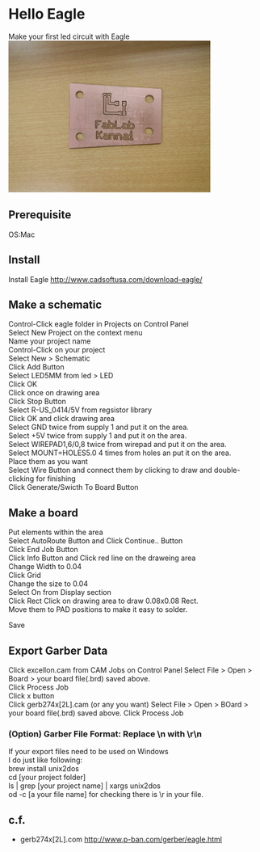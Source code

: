 # Hello Eagle
Make your first led circuit with Eagle<br>
<img src="img/hello_eagle.jpg" width="400px" >

## Prerequisite
 OS:Mac  
 
## Install 
Install Eagle
http://www.cadsoftusa.com/download-eagle/


## Make a schematic  
 Control-Click eagle folder in Projects on Control Panel  
 Select New Project on the context menu  
 Name your project name  
 Control-Click on your project  
 Select New > Schematic  
 Click Add Button   
 Select LED5MM from led > LED  
 Click OK  
 Click once on drawing area  
 Click Stop Button  
 Select R-US_0414/5V from regsistor library  
 Click OK and click drawing area  
 Select GND twice from supply 1 and put it on the area.  
 Select +5V twice from supply 1 and put it on the area.  
 Select WIREPAD1,6/0,8 twice from wirepad and put it on the area.  
 Select MOUNT=HOLES5.0 4 times from holes an put it on the area.  
 Place them as you want   
 Select Wire Button and connect them by  clicking to draw and double-clicking for finishing  
 Click Generate/Swicth To Board Button   
## Make a board
 Put elements within the area  
 Select AutoRoute Button and Click Continue.. Button  
 Click End Job Button   
 Click Info Button and Click red line on the draweing area  
 Change Width to 0.04  
 Click Grid  
 Change the size to 0.04  
 Select On from Display section  
 Click Rect 
 Click on drawing area to draw 0.08x0.08 Rect.   
 Move them to PAD positions to make it easy to solder.   

 Save  
## Export Garber Data 
Click excellon.cam from CAM Jobs on Control Panel
Select File > Open > Board > your board file(.brd) saved above.  
Click Process Job  
Click x button  
Click gerb274x[2L].cam  (or any you want) 
Select File > Open > BOard > your board file(.brd) saved above.
Click Process Job

### (Option) Garber File Format: Replace \n with \r\n  
If your export files need to be used on Windows  
I do just like following:  
brew install unix2dos  
cd [your project folder]  
ls | grep [your project name] | xargs unix2dos  
od -c [a your file name]  for checking there is \r in your file.  
 
## c.f.
* gerb274x[2L].com http://www.p-ban.com/gerber/eagle.html  

